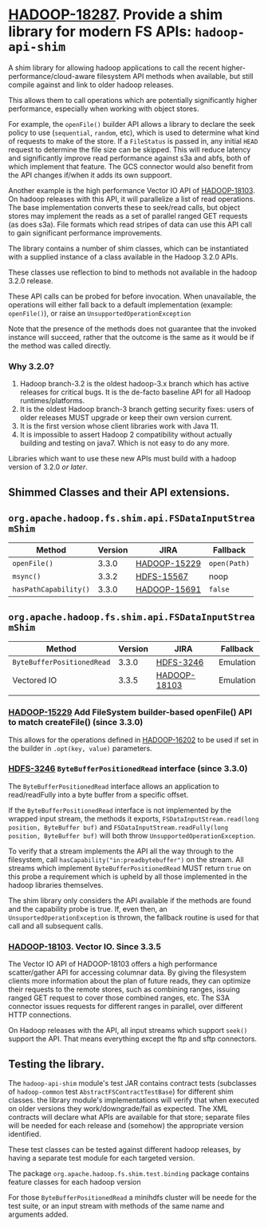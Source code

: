 # [HADOOP-18287](https://issues.apache.org/jira/browse/HADOOP-18103). Provide a shim library for modern FS APIs: `hadoop-api-shim`

A shim library for allowing hadoop applications to call the recent higher-performance/cloud-aware
filesystem API methods when available, but still compile against and link to older hadoop releases.

This allows them to call operations which are potentially significantly
higher performance, especially when working with object stores.

For example, the `openFile()` builder API allows a library to declare
the seek policy to use (`sequential`, `random`, etc), which is
used to determine what kind of requests to make of the store.
If a `FileStatus` is passed in, any initial `HEAD` request to determine the file size
can be skipped. This will reduce latency and significantly
improve read performance against s3a and abfs, both of which
implement that feature. The GCS connector would also benefit
from the API changes if/when it adds its own suppoort. 

Another example is the high performance Vector IO API
of [HADOOP-18103](https://issues.apache.org/jira/browse/HADOOP-18103).
On hadoop releases with this API, it will parallelize a list
of read operations.
The base implementation converts these to seek/read calls,
but object stores may implement the reads as a set of
parallel ranged GET requests (as does s3a).
File formats which read stripes of data can use this API
call to gain significant performance improvements.

The library contains a number of shim classes, which can
be instantiated with a supplied instance of a class available
in the Hadoop 3.2.0 APIs.

These classes use reflection to bind to methods not available in the
hadoop 3.2.0 release.

These API calls can be probed for before invocation.
When unavailable, the operations will either fall back to a default
implementation (example: `openFile()`), or raise
an `UnsupportedOperationException`

Note that the presence of the methods does not guarantee that the
invoked instance will succeed, rather that the outcome is the same
as it would be if the method was called directly.

### Why 3.2.0?

1. Hadoop branch-3.2 is the oldest hadoop-3.x branch which has active releases for critical
bugs. It is the de-facto baseline API for all Hadoop runtimes/platforms.
2. It is the oldest Hadoop branch-3 branch getting security fixes: users of older releases MUST upgrade or keep their own version current.
3. It is the first version whose client libraries work with Java 11.
4. It is impossible to assert Hadoop 2 compatibility without actually building and testing on java7. Which is not easy to do any more.

Libraries which want to use these new APIs must build with a hadoop version of 3.2.0
*or later*.


## Shimmed Classes and their API extensions.



## `org.apache.hadoop.fs.shim.api.FSDataInputStreamShim`

| Method                  | Version     | JIRA                                                               | Fallback                   |
|-------------------------|-------------|--------------------------------------------------------------------|----------------------------|
| `openFile()`            | 3.3.0       | [HADOOP-15229](https://issues.apache.org/jira/browse/HADOOP-15229) | `open(Path)`               |
| `msync()`               | 3.3.2       | [HDFS-15567](https://issues.apache.org/jira/browse/HDFS-15567)     | noop                       |
| `hasPathCapability()`   | 3.3.0       | [HADOOP-15691](https://issues.apache.org/jira/browse/HADOOP-15691) | `false`                    |


## `org.apache.hadoop.fs.shim.api.FSDataInputStreamShim`

| Method                     | Version | JIRA                                                               | Fallback  |
|----------------------------|---------|--------------------------------------------------------------------|-----------|
| `ByteBufferPositionedRead` | 3.3.0   | [HDFS-3246](https://issues.apache.org/jira/browse/HDFS-3246])      | Emulation |
| Vectored IO                | 3.3.5   | [HADOOP-18103](https://issues.apache.org/jira/browse/HADOOP-18103) | Emulation |
|                            |         |                                                                    |           |

### [HADOOP-15229](https://issues.apache.org/jira/browse/HADOOP-15229) Add FileSystem builder-based openFile() API to match createFile() (since 3.3.0)

This allows for the operations defined in [HADOOP-16202](https://issues.apache.org/jira/browse/ADOOP-16202) to be used if
set in the builder in `.opt(key, value)` parameters.

### [HDFS-3246](https://issues.apache.org/jira/browse/HDFS-3246]) `ByteBufferPositionedRead` interface (since 3.3.0)

The `ByteBufferPositionedRead` interface allows an application to read/readFully into
a byte buffer from a specific offset.

If the `ByteBufferPositionedRead` interface is not implemented by the wrapped input stream,
the methods it exports, `FSDataInputStream.read(long position, ByteBuffer buf)` and
`FSDataInputStream.readFully(long position, ByteBuffer buf)` 
will both throw `UnsupportedOperationException`.

To verify that a stream implements the API all the way through to the filesystem, 
call `hasCapability("in:preadbytebuffer")`
on the stream.
All streams which implement `ByteBufferPositionedRead` MUST return `true` on this probe
a requirement which is upheld by all those implemented in the hadoop libraries themselves.

The shim library only considers the API available if the methods are found and the capability
probe is true. If, even then, an `UnsuportedOperationException` is thrown, the fallback routine
is used for that call and all subsequent calls.

### [HADOOP-18103](https://issues.apache.org/jira/browse/HADOOP-18103). Vector IO. Since 3.3.5

The Vector IO API of HADOOP-18103 offers a high performance scatter/gather API for accessing columnar data.
By giving the filesystem clients more information about the plan of future reads, they can optimize
their requests to the remote stores, such as combining ranges, issuing ranged GET request to cover those combined ranges, etc.
The S3A connector issues requests for different ranges in parallel, over different HTTP connections.

On Hadoop releases with the API, all input streams which support `seek()` support the API.
That means everything except the ftp and sftp connectors.

## Testing the library.


The `hadoop-api-shim` module's test JAR contains contract tests
(subclasses of `hadoop-common` test `AbstractFSContractTestBase`) for different shim classes.
the library module's implementations will verify that when executed on older versions they work/downgrade/fail as expected.
The XML contracts will declare what APIs are available for that store; separate files will be needed for each
release and (somehow) the appropriate version identified.

These test classes can be tested against different hadoop releases, by having a separate test
module for each targeted version. 

The package `org.apache.hadoop.fs.shim.test.binding` package contains feature classes for each
hadoop version 


For those `ByteBufferPositionedRead` a minihdfs cluster will be neede for the test suite,
or an input stream with methods of the same name and arguments added.
